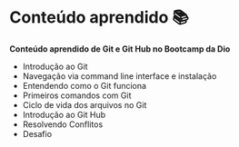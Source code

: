  # Conteúdo aprendido :books:

**Conteúdo aprendido de Git e Git Hub no Bootcamp da Dio**

- Introdução ao Git
- Navegação via command line interface e instalação
- Entendendo como o Git funciona
- Primeiros comandos com Git
- Ciclo de vida dos arquivos no Git
- Introdução ao Git Hub
- Resolvendo Conflitos 
- Desafio

